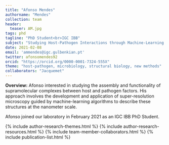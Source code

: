 ```yaml
---
title: "Afonso Mendes"
authorname: "Mendes"
collection: team
header:
  teaser: AM.jpg
tags: phd
tagline: "PhD Student<br>IGC IBB"
subject: "Studying Host-Pathogen Interactions through Machine-Learning Guided Microscopy"
date: 2021-02-08
email: 'ammendes@igc.gulbenkian.pt'
twitter: afonsomendes92
orcid: "https://orcid.org/0000-0001-7324-555X"
theme: "host-pathogen, microbiology, structural biology, new methods"
collaborators: "Jacquemet"
---
```

<p align= "justify">
<p> <b>Overview:</b>
Afonso interested in studying the assembly and functionality of supramolecular complexes between host and pathogen factors. His approach involves the development and application of super-resolution microscopy guided by machine-learning algorithms to describe these structures at the nanometer scale.

Afonso joined our laboratory in February 2021 as an IGC IBB PhD Student.

{% include author-research-themes.html %}
{% include author-research-resources.html %}
{% include team-member-collaborators.html %}
{% include publication-list.html %}
